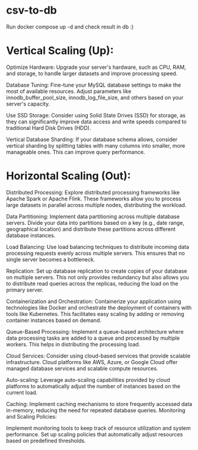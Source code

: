 # csv-to-db
Run docker compose up -d and check result in db :) 

# Vertical Scaling (Up):
Optimize Hardware:
Upgrade your server's hardware, such as CPU, RAM, and storage, to handle larger datasets and improve processing speed.

Database Tuning:
Fine-tune your MySQL database settings to make the most of available resources. Adjust parameters like innodb_buffer_pool_size, innodb_log_file_size, and others based on your server's capacity.

Use SSD Storage:
Consider using Solid State Drives (SSD) for storage, as they can significantly improve data access and write speeds compared to traditional Hard Disk Drives (HDD).

Vertical Database Sharding:
If your database schema allows, consider vertical sharding by splitting tables with many columns into smaller, more manageable ones. This can improve query performance.

# Horizontal Scaling (Out):
Distributed Processing:
Explore distributed processing frameworks like Apache Spark or Apache Flink. These frameworks allow you to process large datasets in parallel across multiple nodes, distributing the workload.

Data Partitioning:
Implement data partitioning across multiple database servers. Divide your data into partitions based on a key (e.g., date range, geographical location) and distribute these partitions across different database instances.

Load Balancing:
Use load balancing techniques to distribute incoming data processing requests evenly across multiple servers. This ensures that no single server becomes a bottleneck.

Replication:
Set up database replication to create copies of your database on multiple servers. This not only provides redundancy but also allows you to distribute read queries across the replicas, reducing the load on the primary server.

Containerization and Orchestration:
Containerize your application using technologies like Docker and orchestrate the deployment of containers with tools like Kubernetes. This facilitates easy scaling by adding or removing container instances based on demand.

Queue-Based Processing:
Implement a queue-based architecture where data processing tasks are added to a queue and processed by multiple workers. This helps in distributing the processing load.

Cloud Services:
Consider using cloud-based services that provide scalable infrastructure. Cloud platforms like AWS, Azure, or Google Cloud offer managed database services and scalable compute resources.

Auto-scaling:
Leverage auto-scaling capabilities provided by cloud platforms to automatically adjust the number of instances based on the current load.

Caching:
Implement caching mechanisms to store frequently accessed data in-memory, reducing the need for repeated database queries.
Monitoring and Scaling Policies:

Implement monitoring tools to keep track of resource utilization and system performance. Set up scaling policies that automatically adjust resources based on predefined thresholds.

